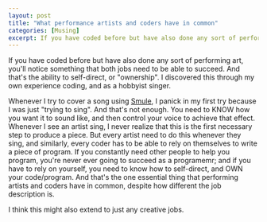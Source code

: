 ```yaml
---
layout: post
title: "What performance artists and coders have in common"
categories: [Musing]
excerpt: If you have coded before but have also done any sort of performing art, you'll notice something that both jobs need to be able to succeed.
---
```


If you have coded before but have also done any sort of performing art, you'll notice something that both jobs need to be able to succeed. And that's the ability to self-direct, or "ownership". I discovered this through my own experience coding, and as a hobbyist singer.

Whenever I try to cover a song using [Smule](https://www.smule.com/), I panick in my first try because I was just "trying to sing". And that's not enough. You need to KNOW how you want it to sound like, and then control your voice to achieve that effect. Whenever I see an artist sing, I never realize that this is the first necessary step to produce a piece. But every artist need to do this whenever they sing, and similarly, every coder has to be able to rely on themselves to write a piece of program. If you constantly need other people to help you program, you're never ever going to succeed as a programemr; and if you have to rely on yourself, you need to know how to self-direct, and OWN your code/program. And that's the one essential thing that performing artists and coders have in common, despite how different the job description is.

I think this might also extend to just any creative jobs.

